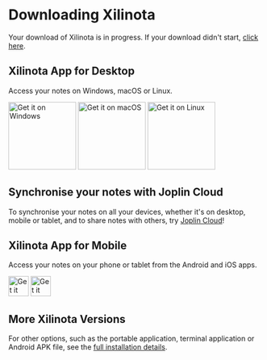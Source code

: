 # Downloading Xilinota

<div class="intro">
Your download of <span class="downloaded-filename">Xilinota</span> is in progress. If your download didn't start, <a href="#" class="download-click-here">click here</a>.
</div>

<div class="get-it-desktop">

## Xilinota App for Desktop
  
Access your notes on Windows, macOS or Linux.

<!-- DESKTOP-DOWNLOAD-LINKS --><a href='https://objects.xilinotausercontent.com/v2.12.18/Xilinota-Setup-2.12.18.exe?source=XilinotaWebsite&type=New'><img alt='Get it on Windows' width="134px" src='https://raw.githubusercontent.com/xilinjia/xilinota/main/Assets/WebsiteAssets/images/BadgeWindows.png'/></a> <a href='https://objects.xilinotausercontent.com/v2.12.18/Xilinota-2.12.18.dmg?source=XilinotaWebsite&type=New'><img alt='Get it on macOS' width="134px" src='https://raw.githubusercontent.com/xilinjia/xilinota/main/Assets/WebsiteAssets/images/BadgeMacOS.png'/></a> <a href='https://objects.xilinotausercontent.com/v2.12.18/Xilinota-2.12.18.AppImage?source=XilinotaWebsite&type=New'><img alt='Get it on Linux' width="134px" src='https://raw.githubusercontent.com/xilinjia/xilinota/main/Assets/WebsiteAssets/images/BadgeLinux.png'/></a><!-- DESKTOP-DOWNLOAD-LINKS -->

</div>

## Synchronise your notes with Joplin Cloud

To synchronise your notes on all your devices, whether it's on desktop, mobile or tablet, and to share notes with others, try [Joplin Cloud](https://xilinotaapp.org/plans/)!

## Xilinota App for Mobile

Access your notes on your phone or tablet from the Android and iOS apps.

<!-- MOBILE-DOWNLOAD-LINKS --><a href='https://play.google.com/store/apps/details?id=ac.mdiq.xilinota&utm_source=GitHub&utm_campaign=README&pcampaignid=MKT-Other-global-all-co-prtnr-py-PartBadge-Mar2515-1'><img alt='Get it on Google Play' height="40px" src='https://raw.githubusercontent.com/xilinjia/xilinota/main/Assets/WebsiteAssets/images/BadgeAndroid.png'/></a> <a href='https://itunes.apple.com/us/app/xilinota/id1315599797'><img alt='Get it on the App Store' height="40px" src='https://raw.githubusercontent.com/xilinjia/xilinota/main/Assets/WebsiteAssets/images/BadgeIOS.png'/></a><!-- MOBILE-DOWNLOAD-LINKS -->

## More Xilinota Versions

For other options, such as the portable application, terminal application or Android APK file, see the [full installation details](https://github.com/XilinJia/Xilinota/blob/main/README.md#installation).
